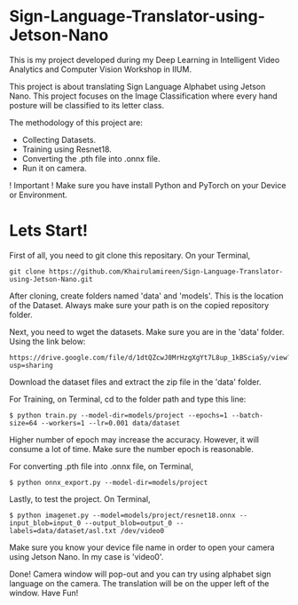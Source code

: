 # Sign-Language-Translator-using-Jetson-Nano


This is my project developed during my Deep Learning in Intelligent Video Analytics and Computer Vision Workshop in IIUM.

This project is about translating Sign Language Alphabet using Jetson Nano.
This project focuses on the Image Classification where every hand posture will be classified to its letter class.

The methodology of this project are:
- Collecting Datasets.
- Training using Resnet18.
- Converting the .pth file into .onnx file.
- Run it on camera.

! Important !
Make sure you have install Python and PyTorch on your Device or Environment.

# Lets Start!
First of all, you need to git clone this repositary. On your Terminal,
```
git clone https://github.com/Khairulamireen/Sign-Language-Translator-using-Jetson-Nano.git
```
After cloning, create folders named 'data' and 'models'. This is the location of the Dataset.
Always make sure your path is on the copied repository folder.


Next, you need to wget the datasets. Make sure you are in the 'data' folder. Using the link below:
```
https://drive.google.com/file/d/1dtQZcwJ0MrHzgXgYt7L8up_1kBSciaSy/view?usp=sharing
```
Download the dataset files and extract the zip file in the 'data' folder.

For Training, on Terminal, cd to the folder path and type this line:
```
$ python train.py --model-dir=models/project --epochs=1 --batch-size=64 --workers=1 --lr=0.001 data/dataset
```
Higher number of epoch may increase the accuracy. However, it will consume a lot of time. Make sure the number epoch is reasonable.

For converting .pth file into .onnx file, on Terminal,
```
$ python onnx_export.py --model-dir=models/project
```

Lastly, to test the project. On Terminal,
```
$ python imagenet.py --model=models/project/resnet18.onnx --input_blob=input_0 --output_blob=output_0 --labels=data/dataset/asl.txt /dev/video0
```
Make sure you know your device file name in order to open your camera using Jetson Nano. In my case is 'video0'.

Done! Camera window will pop-out and you can try using alphabet sign language on the camera. The translation will be on the upper left of the window.
Have Fun!








